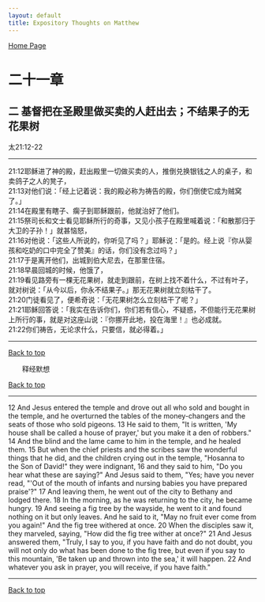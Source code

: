 ```yaml
---
layout: default
title: Expository Thoughts on Matthew
---
```

[ Home Page ]({{site.baseurl}}/index) <br>

<a name="0"></a>
# 二十一章 

## 二 基督把在圣殿里做买卖的人赶出去；不结果子的无花果树

太21:12-22

***

21:12耶稣进了神的殿，赶出殿里一切做买卖的人，推倒兑换银钱之人的桌子，和卖鸽子之人的凳子，<br>
21:13对他们说：「经上记着说：我的殿必称为祷告的殿，你们倒使它成为贼窝了。」<br>
21:14在殿里有瞎子、瘸子到耶稣跟前，他就治好了他们。<br>
21:15祭司长和文士看见耶稣所行的奇事，又见小孩子在殿里喊着说：「和散那归于大卫的子孙！」就甚恼怒，<br>
21:16对他说：「这些人所说的，你听见了吗？」耶稣说：「是的。经上说『你从婴孩和吃奶的口中完全了赞美』的话，你们没有念过吗？」<br>
21:17于是离开他们，出城到伯大尼去，在那里住宿。<br>
21:18早晨回城的时候，他饿了，<br>
21:19看见路旁有一棵无花果树，就走到跟前，在树上找不着什么，不过有叶子，就对树说：「从今以后，你永不结果子。」那无花果树就立刻枯干了。<br>
21:20门徒看见了，便希奇说：「无花果树怎么立刻枯干了呢？」<br>
21:21耶稣回答说：「我实在告诉你们，你们若有信心，不疑惑，不但能行无花果树上所行的事，就是对这座山说：『你挪开此地，投在海里！』也必成就。<br>
21:22你们祷告，无论求什么，只要信，就必得着。」<br>

***

[Back to top](#0)

&emsp;&emsp;释经默想

[Back to top](#0)

***

12 And Jesus entered the temple and drove out all who sold and bought in the temple, and he overturned the tables of the money-changers and the seats of those who sold pigeons. 13 He said to them, "It is written, 'My house shall be called a house of prayer,' but you make it a den of robbers." 14 And the blind and the lame came to him in the temple, and he healed them. 15 But when the chief priests and the scribes saw the wonderful things that he did, and the children crying out in the temple, "Hosanna to the Son of David!" they were indignant, 16 and they said to him, "Do you hear what these are saying?" And Jesus said to them, "Yes; have you never read, "'Out of the mouth of infants and nursing babies you have prepared praise'?" 17 And leaving them, he went out of the city to Bethany and lodged there. 18 In the morning, as he was returning to the city, he became hungry. 19 And seeing a fig tree by the wayside, he went to it and found nothing on it but only leaves. And he said to it, "May no fruit ever come from you again!" And the fig tree withered at once. 20 When the disciples saw it, they marveled, saying, "How did the fig tree wither at once?" 21 And Jesus answered them, "Truly, I say to you, if you have faith and do not doubt, you will not only do what has been done to the fig tree, but even if you say to this mountain, 'Be taken up and thrown into the sea,' it will happen. 22 And whatever you ask in prayer, you will receive, if you have faith."

***

[Back to top](#0)
